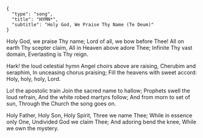 ```
{
  "type": "song",
  "title": "HYMN*",
  "subtitle": "Holy God, We Praise Thy Name (Te Deum)"
}
```

Holy God, we praise Thy name;
Lord of all, we bow before Thee!
All on earth Thy scepter claim,
All in Heaven above adore Thee;
Infinite Thy vast domain,
Everlasting is Thy reign.

Hark! the loud celestial hymn
Angel choirs above are raising,
Cherubim and seraphim,
In unceasing chorus praising;
Fill the heavens with sweet accord:
Holy, holy, holy, Lord.

Lo! the apostolic train
Join the sacred name to hallow;
Prophets swell the loud refrain,
And the white robed martyrs follow;
And from morn to set of sun,
Through the Church the song goes on.

Holy Father, Holy Son,
Holy Spirit, Three we name Thee;
While in essence only One,
Undivided God we claim Thee;
And adoring bend the knee,
While we own the mystery.
